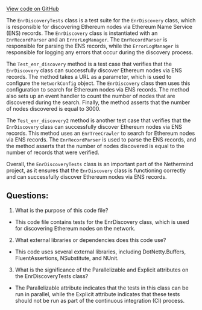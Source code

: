 [View code on GitHub](https://github.com/NethermindEth/nethermind/src/Nethermind/Nethermind.Network.Dns.Test/EnrDiscoveryTests.cs)

The `EnrDiscoveryTests` class is a test suite for the `EnrDiscovery` class, which is responsible for discovering Ethereum nodes via Ethereum Name Service (ENS) records. The `EnrDiscovery` class is instantiated with an `EnrRecordParser` and an `ErrorLogManager`. The `EnrRecordParser` is responsible for parsing the ENS records, while the `ErrorLogManager` is responsible for logging any errors that occur during the discovery process.

The `Test_enr_discovery` method is a test case that verifies that the `EnrDiscovery` class can successfully discover Ethereum nodes via ENS records. The method takes a URL as a parameter, which is used to configure the `NetworkConfig` object. The `EnrDiscovery` class then uses this configuration to search for Ethereum nodes via ENS records. The method also sets up an event handler to count the number of nodes that are discovered during the search. Finally, the method asserts that the number of nodes discovered is equal to 3000.

The `Test_enr_discovery2` method is another test case that verifies that the `EnrDiscovery` class can successfully discover Ethereum nodes via ENS records. This method uses an `EnrTreeCrawler` to search for Ethereum nodes via ENS records. The `EnrRecordParser` is used to parse the ENS records, and the method asserts that the number of nodes discovered is equal to the number of records that were verified.

Overall, the `EnrDiscoveryTests` class is an important part of the Nethermind project, as it ensures that the `EnrDiscovery` class is functioning correctly and can successfully discover Ethereum nodes via ENS records.
## Questions: 
 1. What is the purpose of this code file?
- This code file contains tests for the EnrDiscovery class, which is used for discovering Ethereum nodes on the network.

2. What external libraries or dependencies does this code use?
- This code uses several external libraries, including DotNetty.Buffers, FluentAssertions, NSubstitute, and NUnit.

3. What is the significance of the Parallelizable and Explicit attributes on the EnrDiscoveryTests class?
- The Parallelizable attribute indicates that the tests in this class can be run in parallel, while the Explicit attribute indicates that these tests should not be run as part of the continuous integration (CI) process.